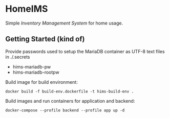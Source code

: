 # HomeIMS

Simple *Inventory Management System* for home usage.

## Getting Started (kind of)

Provide passwords used to setup the MariaDB container as UTF-8 text files in ./.secrets

- hims-mariadb-pw
- hims-mariadb-rootpw

Build image for build environment:
```
docker build -f build-env.dockerfile -t hims-build-env .
```

Build images and run containers for application and backend:

```
docker-compose --profile backend --profile app up -d
```
